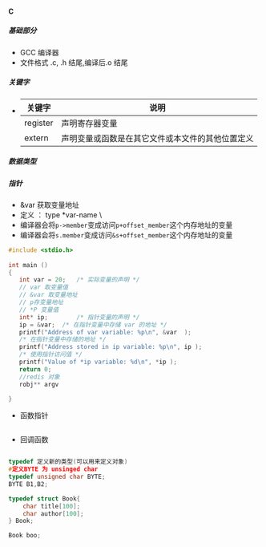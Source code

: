 #### C

##### 基础部分

- GCC 编译器
- 文件格式 .c, .h 结尾,编译后.o 结尾

##### 关键字

- | 关键字   | 说明                                             |
  | -------- | ------------------------------------------------ |
  | register | 声明寄存器变量                                   |
  | extern   | 声明变量或函数是在其它文件或本文件的其他位置定义 |

##### 数据类型



##### 指针

- &var 获取变量地址
- 定义 ： type \*var-name \
- 编译器会将`p->member`变成访问`p+offset_member`这个内存地址的变量
- 编译器会将`s.member`变成访问`&s+offset_member`这个内存地址的变量

```C
#include <stdio.h>
 
int main ()
{
   int var = 20;   /* 实际变量的声明 */
   // var 取变量值
   // &var 取变量地址
   // p存变量地址
   // *P 变量值
   int* ip;        /* 指针变量的声明 */ 
   ip = &var;  /* 在指针变量中存储 var 的地址 */ 
   printf("Address of var variable: %p\n", &var  );
   /* 在指针变量中存储的地址 */
   printf("Address stored in ip variable: %p\n", ip );
   /* 使用指针访问值 */
   printf("Value of *ip variable: %d\n", *ip );
   return 0;
   //redis 对象
   robj** argv
   
}
```

- 函数指针

  ```c
  
  ```

  

- 回调函数

  ```c
  
  ```

```c
typedef 定义新的类型(可以用来定义对象)
#定义BYTE 为 unsinged char
typedef unsigned char BYTE;
BYTE B1,B2;

typedef struct Book{
    char title[100];
    char author[100];
} Book;

Book boo;


```

